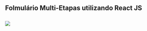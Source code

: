 ## Folmulário Multi-Etapas utilizando React JS
##
<img src="https://media.giphy.com/media/dHSmtt8yFFCZopuxq0/giphy.gif"/>
